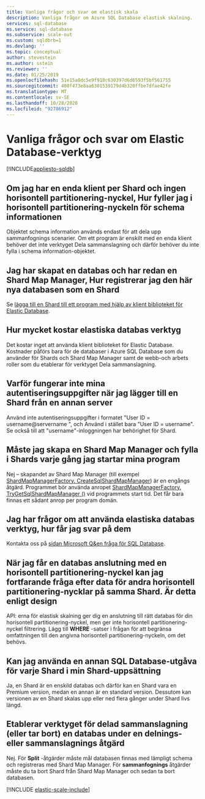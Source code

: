 ```yaml
---
title: Vanliga frågor och svar om elastisk skala
description: Vanliga frågor om Azure SQL Database elastisk skalning.
services: sql-database
ms.service: sql-database
ms.subservice: scale-out
ms.custom: sqldbrb=1
ms.devlang: ''
ms.topic: conceptual
author: stevestein
ms.author: sstein
ms.reviewer: ''
ms.date: 01/25/2019
ms.openlocfilehash: 51e15a8dc5e9f918c630397d6d6593f5bf561755
ms.sourcegitcommit: 400f473e8aa6301539179d4b320ffbe7dfae42fe
ms.translationtype: MT
ms.contentlocale: sv-SE
ms.lasthandoff: 10/28/2020
ms.locfileid: "92786912"
---
```

# <a name="elastic-database-tools-frequently-asked-questions-faq"></a>Vanliga frågor och svar om Elastic Database-verktyg
[!INCLUDE[appliesto-sqldb](../includes/appliesto-sqldb.md)]

## <a name="if-i-have-a-single-tenant-per-shard-and-no-sharding-key-how-do-i-populate-the-sharding-key-for-the-schema-info"></a>Om jag har en enda klient per Shard och ingen horisontell partitionering-nyckel, Hur fyller jag i horisontell partitionering-nyckeln för schema informationen

Objektet schema information används endast för att dela upp sammanfognings scenarier. Om ett program är enskilt med en enda klient behöver det inte verktyget Dela sammanslagning och därför behöver du inte fylla i schema information-objektet.

## <a name="ive-provisioned-a-database-and-i-already-have-a-shard-map-manager-how-do-i-register-this-new-database-as-a-shard"></a>Jag har skapat en databas och har redan en Shard Map Manager, Hur registrerar jag den här nya databasen som en Shard

Se [lägga till en Shard till ett program med hjälp av klient biblioteket för Elastic Database](elastic-scale-add-a-shard.md).

## <a name="how-much-do-elastic-database-tools-cost"></a>Hur mycket kostar elastiska databas verktyg

Det kostar inget att använda klient biblioteket för Elastic Database. Kostnader påförs bara för de databaser i Azure SQL Database som du använder för Shards och Shard Map Manager samt de webb-och arbets roller som du etablerar för verktyget Dela sammanslagning.

## <a name="why-are-my-credentials-not-working-when-i-add-a-shard-from-a-different-server"></a>Varför fungerar inte mina autentiseringsuppgifter när jag lägger till en Shard från en annan server

Använd inte autentiseringsuppgifter i formatet "User ID = username@servername ", och Använd i stället bara "User ID = username".  Se också till att "username"-inloggningen har behörighet för Shard.

## <a name="do-i-need-to-create-a-shard-map-manager-and-populate-shards-every-time-i-start-my-applications"></a>Måste jag skapa en Shard Map Manager och fylla i Shards varje gång jag startar mina program

Nej – skapandet av Shard Map Manager (till exempel [ShardMapManagerFactory. CreateSqlShardMapManager](/dotnet/api/microsoft.azure.sqldatabase.elasticscale.shardmanagement.shardmapmanagerfactory.createsqlshardmapmanager)) är en engångs åtgärd.  Programmet bör använda anropet [ShardMapManagerFactory. TryGetSqlShardMapManager ()](/dotnet/api/microsoft.azure.sqldatabase.elasticscale.shardmanagement.shardmapmanagerfactory.trygetsqlshardmapmanager) vid programmets start tid.  Det får bara finnas ett sådant anrop per program domän.

## <a name="i-have-questions-about-using-elastic-database-tools-how-do-i-get-them-answered"></a>Jag har frågor om att använda elastiska databas verktyg, hur får jag svar på dem

Kontakta oss på [sidan Microsoft Q&en fråga för SQL Database](/answers/topics/azure-sql-database.html).

## <a name="when-i-get-a-database-connection-using-a-sharding-key-i-can-still-query-data-for-other-sharding-keys-on-the-same-shard--is-this-by-design"></a>När jag får en databas anslutning med en horisontell partitionering-nyckel kan jag fortfarande fråga efter data för andra horisontell partitionering-nycklar på samma Shard.  Är detta enligt design

API: erna för elastisk skalning ger dig en anslutning till rätt databas för din horisontell partitionering-nyckel, men ger inte horisontell partitionering-nyckel filtrering.  Lägg till **WHERE** -satser i frågan för att begränsa omfattningen till den angivna horisontell partitionering-nyckeln, om det behövs.

## <a name="can-i-use-a-different-sql-database-edition-for-each-shard-in-my-shard-set"></a>Kan jag använda en annan SQL Database-utgåva för varje Shard i min Shard-uppsättning

Ja, en Shard är en enskild databas och därför kan en Shard vara en Premium version, medan en annan är en standard version. Dessutom kan versionen av en Shard skalas upp eller ned flera gånger under Shard livs längd.

## <a name="does-the-split-merge-tool-provision-or-delete-a-database-during-a-split-or-merge-operation"></a>Etablerar verktyget för delad sammanslagning (eller tar bort) en databas under en delnings-eller sammanslagnings åtgärd

Nej. För **Split** -åtgärder måste mål databasen finnas med lämpligt schema och registreras med Shard Map Manager.  För **sammanfognings** åtgärder måste du ta bort Shard från Shard Map Manager och sedan ta bort databasen.

[!INCLUDE [elastic-scale-include](../../../includes/elastic-scale-include.md)]